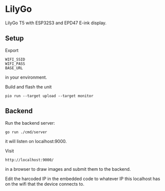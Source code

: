 # LilyGo

LilyGo T5 with ESP32S3 and EPD47 E-ink display.

## Setup

Export
```
WIFI_SSID
WIFI_PASS
BASE_URL
```
in your environment.

Build and flash the unit
```
pio run --target upload --target monitor
```

## Backend

Run the backend server:
```
go run ./cmd/server
```
it will listen on localhost:9000.

Visit
```
http://localhost:9000/
```
in a browser to draw images and submit them to the backend.

Edit the harcoded IP in the embedded code to whatever IP this localhost
has on the wifi that the device connects to.
